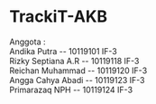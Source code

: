 # TrackiT-AKB

Anggota : <br>
Andika Putra	--	10119101	IF-3 <br>
Rizky Septiana A.R --	10119118	IF-3 <br>
Reichan Muhammad --	10119120	IF-3 <br>
Angga Cahya Abadi --	10119123	IF-3 <br>
Primarazaq NPH	--	10119124	IF-3 <br>
